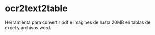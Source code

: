 # ocr2text2table
Herramienta para convertir pdf e imagines de hasta 20MB en tablas de excel y archivos word.
